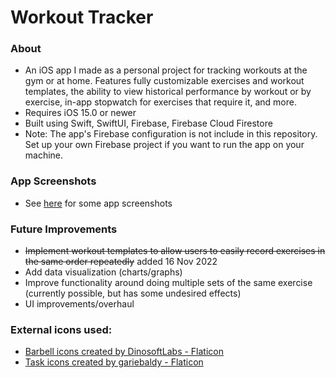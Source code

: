 # Workout Tracker

### About
* An iOS app I made as a personal project for tracking workouts at the gym or at home. Features fully customizable exercises and workout templates, the ability to view historical performance by workout or by exercise, in-app stopwatch for exercises that require it, and more.
* Requires iOS 15.0 or newer
* Built using Swift, SwiftUI, Firebase, Firebase Cloud Firestore
* Note: The app's Firebase configuration is not include in this repository. Set up your own Firebase project if you want to run the app on your machine.

### App Screenshots
* See [here](https://github.com/sam-r-1/workout-tracker_ios/tree/main/app-screen-captures) for some app screenshots

### Future Improvements
* ~~Implement workout templates to allow users to easily record exercises in the same order repeatedly~~ added 16 Nov 2022
* Add data visualization (charts/graphs)
* Improve functionality around doing multiple sets of the same exercise (currently possible, but has some undesired effects)
* UI improvements/overhaul

### External icons used:
* <a href="https://www.flaticon.com/free-icons/barbell" title="barbell icons">Barbell icons created by DinosoftLabs - Flaticon</a>
* <a href="https://www.flaticon.com/free-icons/task" title="task icons">Task icons created by gariebaldy - Flaticon</a>

